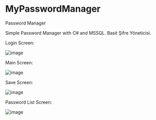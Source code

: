 # MyPasswordManager
Password Manager

Simple Password Manager with C# and MSSQL. Basit Şifre Yöneticisi.

Login Screen:

![image](https://user-images.githubusercontent.com/90688818/197512562-25e0e01a-1995-4cd8-99c3-d442765bdfdb.png)

Main Screen:

![image](https://user-images.githubusercontent.com/90688818/197512651-28ae0d73-b27c-4264-b589-0ab18119c04e.png)

Save Screen:

![image](https://user-images.githubusercontent.com/90688818/197512698-9a0af4f1-9b20-4195-9692-555bef3fe19b.png)

Password List Screen:

![image](https://user-images.githubusercontent.com/90688818/197512749-b725e266-7b86-415e-8124-560ae868448d.png)

